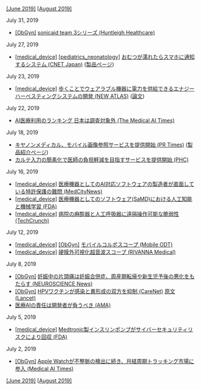 [\[June 2019\]](1906.md) [[August 2019\]](1908.md)

July 31, 2019
* [\[ObGyn\]](ObGyn.md) [sonicaid team 3シリーズ (Huntleigh Healthcare)](https://www.huntleigh.healthcare/store/obstetric-monitoring/sonicaid-fetal-monitoring/fetal-monitors/sonicaid-team-3-series)

July 27, 2019
* [\[medical_device\]](medical_device.md) [\[pediatrics_neonatology\]](pediatrics_neonatology.md) [おむつが濡れたらスマホに通知するシステム (CNET Japan)](https://japan.cnet.com/article/35140225/) ([製品ページ](https://www.pampers.com/en-us/lumi))

July 23, 2019
* [\[medical_device\]](medical_device.md) [歩くことでウェアラブル機器に電力を供給できるエナジーハーべスティングシステムの開発 (NEW ATLAS)](https://newatlas.com/knee-motion-energy-harvesting/60634/) ([論文](https://aip.scitation.org/doi/abs/10.1063/1.5098962))

July 22, 2019
* [AI医療利用のランキング 日本は調査対象外 (The Medical AI Times)](https://aitimes.media/2019/07/22/3242/)

July 18, 2019
* [キヤノンメディカル、モバイル画像参照サービスを提供開始 (PR Times)](https://prtimes.jp/main/html/rd/p/000000500.000013943.html) ([製品紹介ページ](https://cweb.canon.jp/mipl/lineup/mobile-image/index.html))
* [カルテ入力の簡素化で医師の負担軽減を目指すサービスを提供開始 (PHC)](https://www.phchd.com/jp/news/2019/0712)

July 16, 2019
* [\[medical_device\]](medical_device.md) [医療機器としてのAI対応ソフトウェアの製造者が直面している特許保護の難問 (MedCityNews)](https://medcitynews.com/2019/06/patent-protection-and-ai-and-medical-devices/)  
* [\[medical_device\]](medical_device.md) [医療機器としてのソフトウェア(SaMD)における人工知能と機械学習 (FDA)](https://www.fda.gov/medical-devices/digital-health/software-medical-device-samd)  
* [\[medical_device\]](medical_device.md) [病院の麻酔器と人工呼吸器に遠隔操作可能な脆弱性 (TechCrunch)](https://jp.techcrunch.com/2019/07/10/2019-07-09-flaws-anesthesia-respiratory-devices-tampering/)

July 12, 2019
* [\[medical_device\]](medical_device.md) [\[ObGyn\]](ObGyn.md) [モバイルコルポスコープ (Mobile ODT)](https://www.mobileodt.com/products/eva-colpo/)  
* [\[medical_device\]](medical_device.md) [硬膜外可視化超音波スコープ (RIVANNA Medical)](https://rivannamedical.com/accuro/)

July 8, 2019
* [\[ObGyn\]](ObGyn.md) [妊娠中の片頭痛は妊娠合併症、周産期転帰や新生児予後の悪化をもたらす (NEUROSCIENCE News)](https://neurosciencenews.com/migraine-pregnancy-14341/)  
* [\[ObGyn\]](ObGyn.md) [HPVワクチンが感染と異形成の双方を抑制 (CareNet)](https://www.carenet.com/news/journal/carenet/48301) [原文(Lancet)](https://www.thelancet.com/journals/lancet/article/PIIS0140-6736(19)30298-3/fulltext)  
* [医療AIの責任は開発者が負うべき (AMA)](https://www.ama-assn.org/press-center/press-releases/ama-put-augmented-intelligence-practice-medicine?13570)

July 5, 2019
* [\[medical_device\]](medical_device.md) [Medtronic製インスリンポンプがサイバーセキュリティリスクにより回収 (FDA)](https://www.fda.gov/news-events/press-announcements/fda-warns-patients-and-health-care-providers-about-potential-cybersecurity-concerns-certain)

July 2, 2019
* [\[ObGyn\]](ObGyn.md) [Apple Watchが不整脈の検出に続き、月経周期トラッキング市場に参入 (Medical AI Times)](https://aitimes.media/2019/06/26/3027/?13570)

[\[June 2019\]](1906.md) [[August 2019\]](1908.md)
